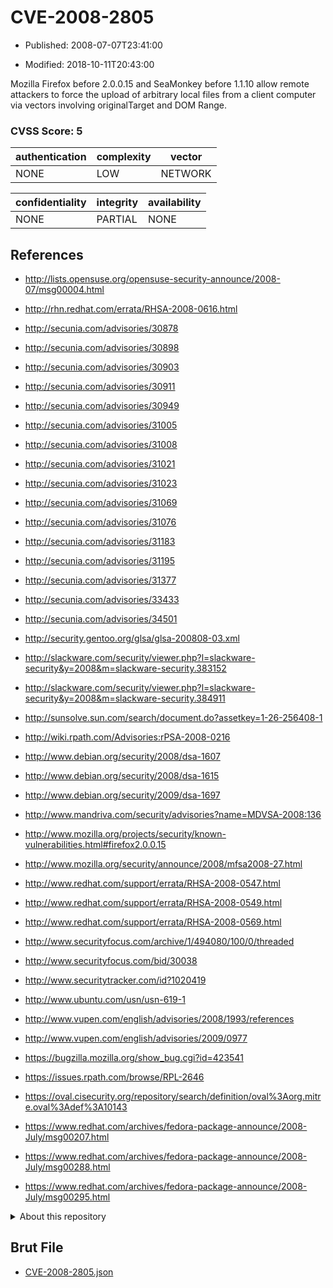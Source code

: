 # CVE-2008-2805

- Published: 2008-07-07T23:41:00

- Modified: 2018-10-11T20:43:00

Mozilla Firefox before 2.0.0.15 and SeaMonkey before 1.1.10 allow remote attackers to force the upload of arbitrary local files from a client computer via vectors involving originalTarget and DOM Range.

### CVSS Score: **5**

| authentication | complexity | vector |
| --- | --- | --- |
| NONE | LOW | NETWORK |

| confidentiality | integrity | availability |
| --- | --- | --- |
| NONE | PARTIAL | NONE |

## References

* http://lists.opensuse.org/opensuse-security-announce/2008-07/msg00004.html

* http://rhn.redhat.com/errata/RHSA-2008-0616.html

* http://secunia.com/advisories/30878

* http://secunia.com/advisories/30898

* http://secunia.com/advisories/30903

* http://secunia.com/advisories/30911

* http://secunia.com/advisories/30949

* http://secunia.com/advisories/31005

* http://secunia.com/advisories/31008

* http://secunia.com/advisories/31021

* http://secunia.com/advisories/31023

* http://secunia.com/advisories/31069

* http://secunia.com/advisories/31076

* http://secunia.com/advisories/31183

* http://secunia.com/advisories/31195

* http://secunia.com/advisories/31377

* http://secunia.com/advisories/33433

* http://secunia.com/advisories/34501

* http://security.gentoo.org/glsa/glsa-200808-03.xml

* http://slackware.com/security/viewer.php?l=slackware-security&y=2008&m=slackware-security.383152

* http://slackware.com/security/viewer.php?l=slackware-security&y=2008&m=slackware-security.384911

* http://sunsolve.sun.com/search/document.do?assetkey=1-26-256408-1

* http://wiki.rpath.com/Advisories:rPSA-2008-0216

* http://www.debian.org/security/2008/dsa-1607

* http://www.debian.org/security/2008/dsa-1615

* http://www.debian.org/security/2009/dsa-1697

* http://www.mandriva.com/security/advisories?name=MDVSA-2008:136

* http://www.mozilla.org/projects/security/known-vulnerabilities.html#firefox2.0.0.15

* http://www.mozilla.org/security/announce/2008/mfsa2008-27.html

* http://www.redhat.com/support/errata/RHSA-2008-0547.html

* http://www.redhat.com/support/errata/RHSA-2008-0549.html

* http://www.redhat.com/support/errata/RHSA-2008-0569.html

* http://www.securityfocus.com/archive/1/494080/100/0/threaded

* http://www.securityfocus.com/bid/30038

* http://www.securitytracker.com/id?1020419

* http://www.ubuntu.com/usn/usn-619-1

* http://www.vupen.com/english/advisories/2008/1993/references

* http://www.vupen.com/english/advisories/2009/0977

* https://bugzilla.mozilla.org/show_bug.cgi?id=423541

* https://issues.rpath.com/browse/RPL-2646

* https://oval.cisecurity.org/repository/search/definition/oval%3Aorg.mitre.oval%3Adef%3A10143

* https://www.redhat.com/archives/fedora-package-announce/2008-July/msg00207.html

* https://www.redhat.com/archives/fedora-package-announce/2008-July/msg00288.html

* https://www.redhat.com/archives/fedora-package-announce/2008-July/msg00295.html

<details>
<summary>About this repository</summary> 

  This repository is part of the project [Live Hack CVE](https://github.com/Live-Hack-CVE). Main website can be found [www.live-hack.org](https://www.live-hack.org) 
  
  Made by [Sn0wAlice](https://github.com/Sn0wAlice) for the people that care about security and need to have a feed of the latest CVEs. Hope you enjoy it, don't forget to star the repo and follow me on [Twitter](https://twitter.com/Sn0wAlice) and [Github](https://github.com/Sn0wAlice). And that is my [personnal website](https://www.alice-snow.me/)

  - [Home Page](https://github.com/Live-Hack-CVE)
  - [Framework](https://github.com/Live-Hack-CVE/cve-framework)
  - [CVE database](https://github.com/Live-Hack-CVE/full_database)
  - [Changelog](https://github.com/Live-Hack-CVE/Changelog)
</details>

## Brut File

* [CVE-2008-2805.json](https://raw.githubusercontent.com/Live-Hack-CVE/full_database/main/cves/2008/CVE-2008-2805.json)

